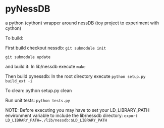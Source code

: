 pyNessDB
=============

a python (cython) wrapper around nessDB (toy project to experiment with cython)

To build: 

First build checkout nessdb: `git submodule init`

`git submodule update`

and build it: In lib/nessdb execute `make`

Then build pynessdb: In the root directory execute `python setup.py build_ext -i`

To clean: python setup.py clean

Run unit tests: `python tests.py`

NOTE: Before executing you may have to set your LD_LIBRARY_PATH environment variable to include the lib/nessdb directory:
`export LD_LIBRARY_PATH=./lib/nessdb:$LD_LIBRARY_PATH`